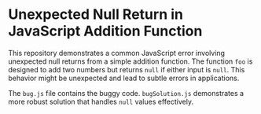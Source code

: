 # Unexpected Null Return in JavaScript Addition Function

This repository demonstrates a common JavaScript error involving unexpected null returns from a simple addition function. The function `foo` is designed to add two numbers but returns `null` if either input is `null`.  This behavior might be unexpected and lead to subtle errors in applications.

The `bug.js` file contains the buggy code.  `bugSolution.js` demonstrates a more robust solution that handles `null` values effectively.